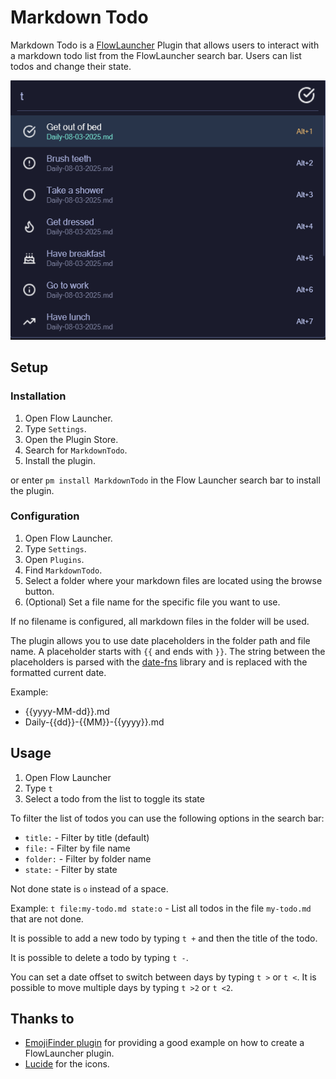 # Markdown Todo

Markdown Todo is a [FlowLauncher](https://www.flowlauncher.com) Plugin that allows users to interact with a markdown todo list from the FlowLauncher search bar. Users can list todos and change their state.

![Preview](/img/preview.png)

## Setup

### Installation

1. Open Flow Launcher.
2. Type `Settings`.
3. Open the Plugin Store.
4. Search for `MarkdownTodo`.
5. Install the plugin.

or enter `pm install MarkdownTodo` in the Flow Launcher search bar to install the plugin.

### Configuration

1. Open Flow Launcher.
2. Type `Settings`.
3. Open `Plugins`.
4. Find `MarkdownTodo`.
5. Select a folder where your markdown files are located using the browse button.
6. (Optional) Set a file name for the specific file you want to use.

If no filename is configured, all markdown files in the folder will be used.

The plugin allows you to use date placeholders in the folder path and file name. A placeholder starts with `{{` and ends with `}}`. The string between the placeholders is parsed with the [date-fns](https://date-fns.org/) library and is replaced with the formatted current date.

Example:

- {{yyyy-MM-dd}}.md
- Daily-{{dd}}-{{MM}}-{{yyyy}}.md

## Usage

1. Open Flow Launcher
2. Type `t`
3. Select a todo from the list to toggle its state

To filter the list of todos you can use the following options in the search bar:

- `title:` - Filter by title (default)
- `file:` - Filter by file name
- `folder:` - Filter by folder name
- `state:` - Filter by state

Not done state is `o` instead of a space.

Example:
`t file:my-todo.md state:o` - List all todos in the file `my-todo.md` that are not done.

It is possible to add a new todo by typing `t +` and then the title of the todo.

It is possible to delete a todo by typing `t -`.

You can set a date offset to switch between days by typing `t >` or `t <`.
It is possible to move multiple days by typing `t >2` or `t <2`.

## Thanks to

- [EmojiFinder plugin](https://github.com/kalvn/Flow.Launcher.Plugin.EmojiFinder) for providing a good example on how to create a FlowLauncher plugin.
- [Lucide](https://lucide.dev/) for the icons.
